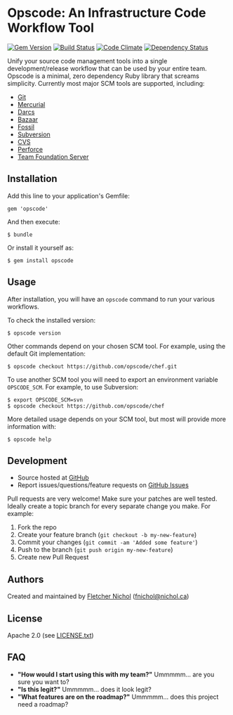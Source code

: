 # Opscode: An Infrastructure Code Workflow Tool

[![Gem Version](https://badge.fury.io/rb/opscode.png)](http://badge.fury.io/rb/opscode)
[![Build Status](https://travis-ci.org/fnichol/opscode.svg?branch=master)](https://travis-ci.org/fnichol/opscode)
[![Code Climate](https://codeclimate.com/github/fnichol/opscode.png)](https://codeclimate.com/github/fnichol/opscode)
[![Dependency Status](https://gemnasium.com/fnichol/opscode.svg)](https://gemnasium.com/fnichol/opscode)

Unify your source code management tools into a single development/release workflow that can be used by your entire team. Opscode is a minimal, zero dependency Ruby library that screams simplicity. Currently most major SCM tools are supported, including:

* [Git](http://git-scm.com/)
* [Mercurial](http://mercurial.selenic.com/)
* [Darcs](http://darcs.net/)
* [Bazaar](http://bazaar.canonical.com/)
* [Fossil](http://www.fossil-scm.org/index.html/doc/tip/www/index.wiki)
* [Subversion](https://issues.apache.org/jira/plugins/servlet/mobile#issue/INFRA-7524)
* [CVS](http://www.nongnu.org/cvs/)
* [Perforce](http://www.perforce.com/)
* [Team Foundation Server](http://msdn.microsoft.com/en-us/vstudio/ff637362.aspx)

## Installation

Add this line to your application's Gemfile:

    gem 'opscode'

And then execute:

    $ bundle

Or install it yourself as:

    $ gem install opscode

## Usage

After installation, you will have an `opscode` command to run your various workflows.

To check the installed version:

    $ opscode version

Other commands depend on your chosen SCM tool. For example, using the default Git implementation:

    $ opscode checkout https://github.com/opscode/chef.git

To use another SCM tool you will need to export an environment variable `OPSCODE_SCM`. For example, to use Subversion:

    $ export OPSCODE_SCM=svn
    $ opscode checkout https://github.com/opscode/chef

More detailed usage depends on your SCM tool, but most will provide more information with:

    $ opscode help

## Development

* Source hosted at [GitHub][repo]
* Report issues/questions/feature requests on [GitHub Issues][issues]

Pull requests are very welcome! Make sure your patches are well tested.
Ideally create a topic branch for every separate change you make. For
example:

1. Fork the repo
2. Create your feature branch (`git checkout -b my-new-feature`)
3. Commit your changes (`git commit -am 'Added some feature'`)
4. Push to the branch (`git push origin my-new-feature`)
5. Create new Pull Request

## <a name="authors"></a> Authors

Created and maintained by [Fletcher Nichol][fnichol] (<fnichol@nichol.ca>)

## <a name="license"></a> License

Apache 2.0 (see [LICENSE.txt][license])

## FAQ

* **"How would I start using this with my team?"**
  Ummmmm... are you sure you want to?
* **"Is this legit?"**
  Ummmmm... does it look legit?
* **"What features are on the roadmap?"**
  Ummmmm... does this project need a roadmap?


[license]:      https://github.com/fnichol/opscode/blob/master/LICENSE.txt
[fnichol]:      https://github.com/fnichol
[repo]:         https://github.com/fnichol/opscode
[issues]:       https://github.com/fnichol/opscode/issues
[contributors]: https://github.com/fnichol/opscode/contributors
